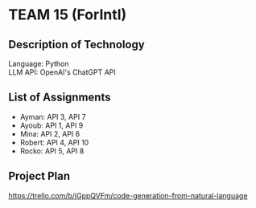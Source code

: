 # TEAM 15 (ForIntI)

Description of Technology
----
Language: Python\
LLM API: OpenAI's ChatGPT API

List of Assignments
----
* Ayman: API 3, API 7
* Ayoub: API 1, API 9
* Mina: API 2, API 6
* Robert: API 4, API 10
* Rocko: API 5, API 8

Project Plan
----
https://trello.com/b/jGppQVFm/code-generation-from-natural-language